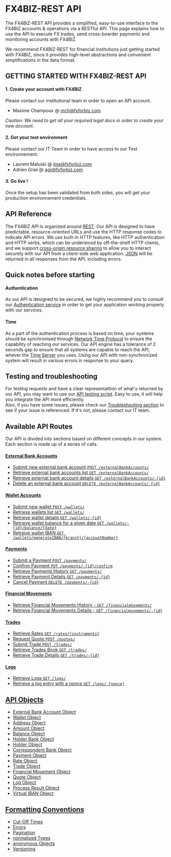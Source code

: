 # FX4BIZ-REST API  

The FX4BIZ-REST API provides a simplified, easy-to-use interface to the FX4BIZ accounts & operations via a RESTful API. This page explains how to use the API to execute FX trades, send cross-boarder payments and monitoring accounts with FX4BIZ.

We recommend FX4BIZ-REST for financial institutions just getting started with FX4BIZ, since it provides high-level abstractions and convenient simplifications in the data format. 

## GETTING STARTED WITH FX4BIZ-REST API ##

#### 1. Create your account with FX4BIZ ####

Please contact our institutional team in order to open an API account.
* Maxime Champoux @ mch@fxforbiz.com

*Caution: We need to get all your required legal docs in order to create your new account.*

#### 2. Get your test environment ####

Please contact our IT Team in order to have access to our Test environnement.
* Laurent Maluski @ lma@fxforbiz.com
* Adrien Gras @ agr@fxforbiz.com

#### 3. Go live ! ####

Once the setup has been validated from both sides, you will get your production environnement credentials.

## API Reference ##

The FX4BIZ API is organized around [REST](http://en.wikipedia.org/wiki/Representational_state_transfer). Our API is designed to have predictable, resource-oriented URLs and use the HTTP response codes to indicate API errors. We use built-in HTTP features, like HTTP authentication and HTTP verbs, which can be understood by off-the-shelf HTTP clients, and we support [cross-origin resource sharing](http://en.wikipedia.org/wiki/Representational_state_transfer) to allow you to interact securely with our API from a client-side web application. [JSON](http://www.json.org/) will be returned in all responses from the API, including errors.

## Quick notes before starting ##

#### Authentication ####

As our API is designed to be secured, we highly recommend you to consult our [Authentication service](./services/authenticationService.md) in order to get your application working properly with our services.

#### Time ####

As a part of the authentication process is based on time, your systems should be synchronised through [Network Time Protocol](http://en.wikipedia.org/wiki/Network_Time_Protocol) to ensure the capability of reaching our services. Our API engine has a tolerance of 2 seconds gap to ensure that all systems are capable to reach the API, whever the [Time Server](http://en.wikipedia.org/wiki/Time_server) you uses. Using our API with non-synchronized system will result in various errors in response to your query.

## Testing and troubleshooting ##

For testing requests and have a clear representattion of what's returned by our API, you may want to use our [API testing script](./conventions/testing.md). Easy to use, it will help you integrate the API more efficiently.  
Also, if you have some issues, please check our [Troubleshooting section](./conventions/troubleshooting.md) to see if your issue is referenced. If it's not, please contact our IT team.  

## Available API Routes ##

Our API is divided into sections based on different concepts in our system. Each section is made up of a series of calls.

#### [External Bank Accounts](./services/externalbankaccountService.md) ####

* [Submit new external bank account `POST /externalBankAccounts/`](./services/externalbankaccountService.md#post_externalbankaccounts)
* [Retrieve external bank accounts list `GET /externalBankAccounts/`](./services/externalbankaccountService.md#cget_externalbankaccounts)
* [Retrieve external bank account details `GET /externalBankAccounts/-{id}`](./services/externalbankaccountService.md#get_externalbankaccounts)
* [Delete an external bank account `DELETE /externalBankAccounts/-{id}`](./services/externalbankaccountService.md#delete_externalbankaccounts)

#### [Wallet Accounts](./services/walletService.md) ####

* [Submit new wallet `POST /wallets/`](./services/walletService.md#post_wallets)
* [Retrieve wallets list `GET /wallets/`](./services/walletService.md#cget_wallets)
* [Retrieve wallet details `GET /wallets/-{id}`](./services/walletService.md#get_wallets)
* [Retrieve wallet balance for a given date `GET /wallets/-{id}/balance/{date}`](./services/walletService.md#get_wallets_balance)
* [Retreive wallet IBAN `GET /wallets/generateIBAN/{branch}/{accountNumber}`](./services/walletService.md#get_wallets_iban)

#### [Payments](./services/paymentService.md) ####

* [Submit a Payment `POST /payments/`](./services/paymentService.md#post_payments)
* [Confirm Payment `PUT /payments/-{id}/confirm`](./services/paymentService.md#put_payments_confirm)
* [Retrieve Payments History `GET /payments/`](./services/paymentService.md#cget_payments)
* [Retrieve Payment Details `GET /payments/-{id}`](./services/paymentService.md#get_payments)
* [Cancel Payment `DELETE /payments/-{id}`](./services/paymentService.md#delete_payments)

#### [Financial Movements](./services/financialmovementService.md) ####

* [Retrieve Financial Movements History - `GET /financialmovements/`](./services/financialmovementService.md#cget_financialmovements)
* [Retrieve Financial Movements Details - `GET /financialmovements/-{id}`](./services/financialmovementService.md#get_financialmovements)

#### [Trades](./services/tradeService.md) ####

* [Retrieve Rates `GET /rates/{instruments}`](./services/tradeService.md#get_rates)
* [Request Quote `POST /quotes/`](./services/tradeService.md#post_quotes)
* [Submit Trade `POST /trades/`](./services/tradeService.md#post_trades)
* [Retrieve Trades Book `GET /trades/`](./services/tradeService.md#cget_trades)
* [Retrieve Trade Details `GET /trades/-{id}`](./services/tradeService.md#get_trades)

#### [Logs](./services/logService.md) ####

* [Retrieve Logs `GET /logs/`](./services/logService.md#get_logs) 
* [Retrieve a log entry with a nonce `GET /logs/-{nonce}`](./services/logService.md#get_log) 

## [API Objects](./objects/objects.md) ##

* [External Bank Account Object](./objects/objects.md#account_object)
* [Wallet Object](./objects/objects.md#wallet_object)
* [Address Object](./objects/objects.md#address_object)
* [Amount Object](./objects/objects.md#amount_object)
* [Balance Object](./objects/objects.md#balance_object)
* [Holder Bank Object](./objects/objects.md#beneficiary_bank_object)
* [Holder Object](./objects/objects.md#beneficiary_object)
* [Correspondent Bank Object](./objects/objects.md#correspondent_bank_object)
* [Payment Object](./objects/objects.md#payment_object)
* [Rate Object](./objects/objects.md#rate_object)
* [Trade Object](./objects/objects.md#trade_object)
* [Financial Movement Object](./objects/objects.md#financial_movement_object)
* [Quote Object](./objects/objects.md#trade_object)
* [Log Object](./objects/objects.md#log_object)
* [Process Result Object](./objects/objects.md#processresult_object)
* [Virtual IBAN Object](./objects/objects.md#virtualIBAN_object)

## [Formatting Conventions](./conventions/formattingConventions.md) ##

* [Cut-Off Times](./conventions/formattingConventions.md#cut_off_times)
* [Errors](./conventions/formattingConventions.md#errors_conventions)
* [Pagination](./conventions/formattingConventions.md#pagination)
* [normalized Types](./conventions/formattingConventions.md#anonymous_object)
* [anonymous Objects](./conventions/formattingConventions.md#anonymous_object)
* [Versioning](./conventions/formattingConventions.md#versioning)


